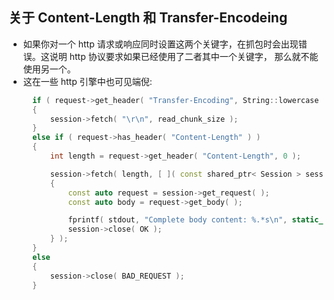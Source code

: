 
## 关于 Content-Length 和 Transfer-Encodeing
- 如果你对一个 http 请求或响应同时设置这两个关键字，在抓包时会出现错误。这说明 http 协议要求如果已经使用了二者其中一个关键字，
  那么就不能使用另一个。
- 这在一些 http 引擎中也可见端倪:
  ```c++
    if ( request->get_header( "Transfer-Encoding", String::lowercase ) == "chunked" )
    {
        session->fetch( "\r\n", read_chunk_size );
    }
    else if ( request->has_header( "Content-Length" ) )
    {
        int length = request->get_header( "Content-Length", 0 );

        session->fetch( length, [ ]( const shared_ptr< Session > session, const Bytes& )
        {
            const auto request = session->get_request( );
            const auto body = request->get_body( );

            fprintf( stdout, "Complete body content: %.*s\n", static_cast< int >( body.size( ) ), body.data( ) );
            session->close( OK );
        } );
    }
    else
    {
        session->close( BAD_REQUEST );
    }
  ```